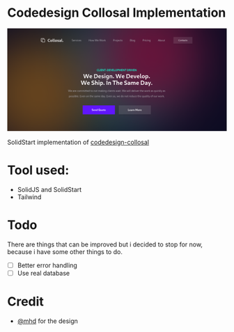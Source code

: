 #   Codedesign Collosal Implementation

![Screenshot](https://raw.githubusercontent.com/Febri-i/codedesign-collosal/main/thumbnail.png)

SolidStart implementation of [codedesign-collosal](https://codedesign.dev/challenge/collosal)

# Tool used:

- SolidJS and SolidStart
- Tailwind

# Todo

There are things that can be improved but i decided to stop for now, because i have some other things to do.

- [ ] Better error handling
- [ ] Use real database

# Credit

- [@mhd](https://www.figma.com/@mhd) for the design
